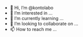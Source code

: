 - 👋 Hi, I’m @kontolabo
- 👀 I’m interested in ...
- 🌱 I’m currently learning ...
- 💞️ I’m looking to collaborate on ...
- 📫 How to reach me ...

<!---
kontolabo/kontolabo is a ✨ special ✨ repository because its `README.md` (this file) appears on your GitHub profile.
You can click the Preview link to take a look at your changes.
--->
